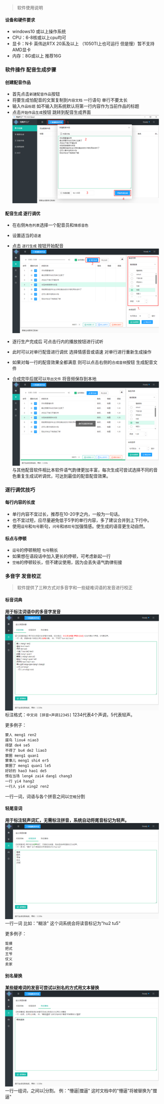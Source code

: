 > 软件使用说明
#### 设备和硬件要求

* windows10 或以上操作系统
* CPU：6-8核或以上cpu均可
* 显卡：N卡 英伟达RTX 20系及以上  （1050TI上也可运行 但是慢）暂不支持AMD显卡 
* 内存：8G或以上 推荐16G

### 软件操作 配音生成步骤

#### 创建配音作品

- 首先点击`新建配音作品`按钮
- 将要生成怕配音的文案复制到`内容文档` 一行语句 单行不要太长
- 输入`作品标题` 如不输入则系统默认将第一行内容作为当前作品的标题
- 点击`开始作品生成`按钮 跳转到配音生成界面
![image](img/start.png)


#### 配音生成 逐行调优

- 在右侧`角色列表`选择一个配音员和`情感音色`
- 设置适当的`语速`
- 点击 `逐行生成` 按钮开始配音
![image](img/build01.png)




- 逐行生产完成后 可点击行内的播放按钮进行试听
- 此时可以对单行配音进行调优 选择情感音或语速 对单行进行重新生成操作
- 如果对每一行的配音效果全都满意 则可以点击右侧的`合成音频`按钮 生成配音文件
- 合成完毕后就可以`导出文件` 将音频保存到本地
![image](img/build02.png)
与其他配音软件相比本软件语气韵律更加丰富，每次生成可尝试选择不同的音色重复生成试听调优，可达到最佳的配音配音效果。

### 逐行调优技巧

#### 每行内容的长度

- 单行内容不宜过长，推荐在10-20字之内，一般为一句话。
- 也不宜过短，应尽量避免低于5字的单行内容，多了建议合并到上下行中。
- 使用`逗号`和`句号`断句，`问号`和`感叹号`加强情感。使生成的语音更生动自然。

#### 标点与停顿

- `逗号`的停顿稍短 `句号`稍长
- 如果想在语段话中加入更长的停顿，可考虑新起一行
- `空格`的停顿较长，但不建议使用，因为会丢失语气韵律衔接



### 多音字 发音校正

> 软件提供了三种方式对多音字和一些疑难词语的发音进行校正

#### 标音词典

**用于标注词语中的多音字发音**
![image](img/cidian01.png)
标注格式：`中文词 [拼音+声调12345]` 1234代表4个声调，5代表轻声。

更多例子：
```js
蒙人 meng1 ren2
遛鸟 liou4 niao3
得瑟 de4 se5
不得了 bu4 de2 liao3
蒙圈 meng1 quan1
蒙事儿 meng1 shi4 er5
蒙圈了 meng1 quan1 le5
好好的 hao3 hao1 de5
愣在当场 leng4 zai4 dang1 chang3
一行 yi4 hang2
一行人 yi4 xing2 ren2
```
一行一词，词语与各个拼音之间以`空格`分割

#### 轻尾音词

**用于标注轻声词汇，无需标注拼音，系统自动将尾音标记为轻声。**
![image](img/cidian02.png)
一行一词 比如："糊涂" 这个词系统会将读音标记为"hu2 tu5"

更多例子：
```js
踅摸
把式
王爷
仗义
卖家
```

#### 别名替换

**某些疑难词的发音可尝试以别名的方式用文本替换**
![image](img/cidian03.png)
一行一组词，之间以|分割。 例："懵逼|擝逼" 这时文档中的"懵逼"将被替换为"擝逼"